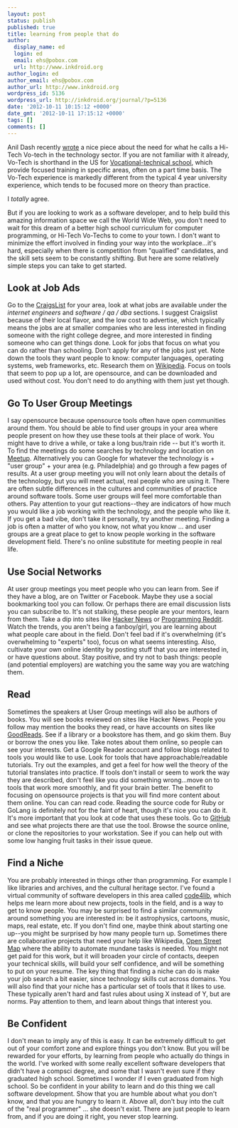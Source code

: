 ```yaml
---
layout: post
status: publish
published: true
title: learning from people that do
author:
  display_name: ed
  login: ed
  email: ehs@pobox.com
  url: http://www.inkdroid.org
author_login: ed
author_email: ehs@pobox.com
author_url: http://www.inkdroid.org
wordpress_id: 5136
wordpress_url: http://inkdroid.org/journal/?p=5136
date: '2012-10-11 10:15:12 +0000'
date_gmt: '2012-10-11 17:15:12 +0000'
tags: []
comments: []
---
```


<p>Anil Dash recently <a href="http://dashes.com/anil/2012/10/the-blue-collar-coder.html">wrote</a> a nice piece about the need for what he calls a Hi-Tech Vo-tech in the technology sector. If you are not familiar with it already, Vo-Tech is shorthand in the US for <a href="http://en.wikipedia.org/wiki/Vocational-technical_school">Vocational-technical school</a>, which provide focused training in specific areas, often on a part time basis. The Vo-Tech experience is markedly different from the typical 4 year university experience, which tends to be focused more on theory than practice.</p>
<p>I <em>totally</em> agree. </p>
<p>But if you are looking to work as a software developer, and to help build this amazing information space we call the World Wide Web, you don't need to wait for this dream of a better high school curriculum for computer programming, or Hi-Tech Vo-Techs to come to your town. I don't want to minimize the effort involved in finding your way into the workplace...it's hard, especially when there is competition from "qualified" candidates, and the skill sets seem to be constantly shifting. But here are some relatively simple steps you can take to get started.</p>
<h2>Look at Job Ads</h2>
<p>Go to the <a href="http://craigslist.org">CraigsList</a> for your area, look at what jobs are available under the <em>internet engineers</em> and <em>software / qa / dba</em> sections. I suggest Craigslist because of their local flavor, and the low cost to advertise, which typically means the jobs are at smaller companies who are less interested in finding someone with the right college degree, and more interested in finding someone who can get things done. Look for jobs that focus on what you can do rather than schooling. Don't apply for any of the jobs just yet. Note down the tools they want people to know: computer languages, operating systems, web frameworks, etc. Research them on <a href="http://wikipedia.org">Wikipedia</a>. Focus on tools that seem to pop up a lot, are opensource, and can be downloaded and used without cost. You don't need to do anything with them just yet though.</p>
<h2>Go To User Group Meetings</h2>
<p>I say opensource because opensource tools often have open communities around them. You should be able to find user groups in your area where people present on how they use these tools at their place of work. You might have to drive a while, or take a long bus/train ride -- but it's worth it. To find the meetings do some searches by technology and location on <a href="http://meetup.com">Meetup</a>. Alternatively you can Google for whatever the technology is + "user group" + your area (e.g. Philadelphia) and go through a few pages of results. At a user group meeting you will not only learn about the details of the technology, but you will meet actual, real people who are using it. There are often subtle differences in the cultures and communities of practice around software tools. Some user groups will feel more comfortable than others. Pay attention to your gut reactions--they are indicators of how much you would like a job working with the technology, and the people who like it. If you get a bad vibe, don't take it personally, try another meeting. Finding a job is often a matter of who you know, not what you know ... and user groups are a great place to get to know people working in the software development field. There's no online substitute for meeting people in real life.</p>
<h2>Use Social Networks</h2>
<p>At user group meetings you meet people who you can learn from. See if they have a blog, are on Twitter or Facebook. Maybe they use a social bookmarking tool you can follow. Or perhaps there are email discussion lists you can subscribe to. It's not stalking, these people are your mentors, learn from them. Take a dip into sites like <a href="http://news.ycombinator.com/">Hacker News</a> or <a href="http://www.reddit.com/r/programming/">Programming Reddit</a>. Watch the trends, you aren't being a fanboy/girl, you are learning about what people care about in the field. Don't feel bad if it's overwhelming (it's overwhelming to "experts" too), focus on what seems interesting. Also, cultivate your own online identity by posting stuff that you are interested in, or have questions about. Stay positive, and try not to bash things: people (and potential employers) are watching you the same way you are watching them.</p>
<h2>Read</h2>
<p>Sometimes the speakers at User Group meetings will also be authors of books. You will see books reviewed on sites like Hacker News. People you follow may mention the books they read, or have accounts on sites like <a href="http://goodreads.com">GoodReads</a>. See if a library or a bookstore has them, and go skim them. Buy or borrow the ones you like. Take notes about them online, so people can see your interests. Get a Google Reader account and follow blogs related to tools you would like to use. Look for tools that have approachable/readable tutorials. Try out the examples, and get a feel for how well the theory of the tutorial translates into practice. If tools don't install or seem to work the way they are described, don't feel like you did something wrong...move on to tools that work more smoothly, and fit your brain better. The benefit to focusing on opensource projects is that you will find more content about them online. You can can read code. Reading the source code for Ruby or GoLang is definitely not for the faint of heart, though it's nice you can do it. It's more important that you look at code that uses these tools. Go to <a href="http://github.com">GitHub</a> and see what projects there are that use the tool. Browse the source online, or clone the repositories to your workstation. See if you can help out with some low hanging fruit tasks in their issue queue.</p>
<h2>Find a Niche</h2>
<p>You are probably interested in things other than programming. For example I like libraries and archives, and the cultural heritage sector. I've found a virtual community of software developers in this area called <a href="http://code4lib.org">code4lib</a>, which helps me learn more about new projects, tools in the field, and is a way to get to know people. You may be surprised to find a similar community around something you are interested in: be it astrophysics, cartoons, music, maps, real estate, etc. If you don't find one, maybe think about starting one up--you might be surprised by how many people turn up. Sometimes there are collaborative projects that need your help like Wikipedia, <a href="http://www.openstreetmap.org/">Open Street Map</a> where the ability to automate mundane tasks is needed. You might not get paid for this work, but it will broaden your circle of contacts, deepen your technical skills, will build your self confidence, and will be something to put on your resume. The key thing that finding a niche can do is make your job search a bit easier, since technology skills cut across domains. You will also find that your niche has a particular set of tools that it likes to use. These typically aren't hard and fast rules about using X instead of Y, but are norms. Pay attention to them, and learn about things that interest you.</p>
<h2>Be Confident</h2>
<p>I don't mean to imply any of this is easy. It can be extremely difficult to get out of your comfort zone and explore things you don't know. But you will be rewarded for your efforts, by learning from people who actually do things in the world. I've worked with some really excellent software developers that didn't have a compsci degree, and some that I wasn't even sure if they graduated high school. Sometimes I wonder if I even graduated from high school. So be confident in your ability to learn and do this thing we call software development. Show that you are humble about what you don't know, and that you are hungry to learn it. Above all, don't buy into the cult of the "real programmer" ... she doesn't exist. There are just people to learn from, and if you are doing it right, you never stop learning.</p>

